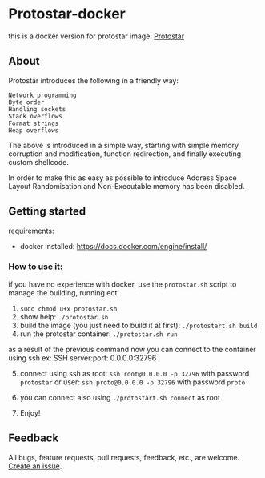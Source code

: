 # Protostar-docker

this is a docker version for protostar image: 
[Protostar](http://exploit-exercises.lains.space/protostar/)

## About

Protostar introduces the following in a friendly way:

    Network programming
    Byte order
    Handling sockets
    Stack overflows
    Format strings
    Heap overflows

The above is introduced in a simple way, starting with simple memory corruption and modification, function redirection, and finally executing custom shellcode.

In order to make this as easy as possible to introduce Address Space Layout Randomisation and Non-Executable memory has been disabled.

## Getting started

requirements:

- docker installed: https://docs.docker.com/engine/install/

### How to use it:

if you have no experience with docker, use the `protostar.sh` script to manage the building, running ect.

1. `sudo chmod u+x protostar.sh`
2. show help: `./protostar.sh`
3. build the image (you just need to build it at first): `./protostart.sh build`
4. run the protostar container: `./protostar.sh run`

as a result of the previous command now you can connect to the container using ssh ex: SSH server:port: 0.0.0.0:32796

5. connect using ssh as root: `ssh root@0.0.0.0 -p 32796` with password `protostar` or user: `ssh proto@0.0.0.0 -p 32796` with password `proto`

6. you can connect also using `./protostart.sh connect` as root

7. Enjoy!


## Feedback

All bugs, feature requests, pull requests, feedback, etc., are welcome. [Create an issue](https://github.com/th3happybit/protostar-docker/issues).


